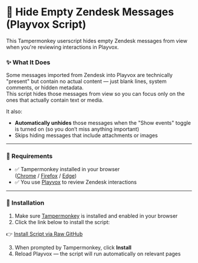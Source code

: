 # 🧼 Hide Empty Zendesk Messages (Playvox Script)

This Tampermonkey userscript hides empty Zendesk messages from view when you're reviewing interactions in Playvox.

### ✨ What It Does
Some messages imported from Zendesk into Playvox are technically "present" but contain no actual content — just blank lines, system comments, or hidden metadata.  
This script hides those messages from view so you can focus only on the ones that actually contain text or media.

It also:
- **Automatically unhides** those messages when the "Show events" toggle is turned on (so you don’t miss anything important)
- Skips hiding messages that include attachments or images

---

### 🧠 Requirements

- ✅ Tampermonkey installed in your browser  
  ([Chrome](https://tampermonkey.net/?ext=dhdg&browser=chrome) / [Firefox](https://tampermonkey.net/?ext=dhdg&browser=firefox) / [Edge](https://tampermonkey.net/?ext=dhdg&browser=edge))
- ✅ You use [Playvox](https://www.playvox.com/) to review Zendesk interactions

---

### 🚀 Installation

1. Make sure [Tampermonkey](https://tampermonkey.net/) is installed and enabled in your browser
2. Click the link below to install the script:

👉 [Install Script via Raw GitHub](https://raw.githubusercontent.com/nicolynramos/hide-empty-zendesk-messages/main/hide-empty-messages.user.js)

3. When prompted by Tampermonkey, click **Install**
4. Reload Playvox — the script will run automatically on relevant pages
